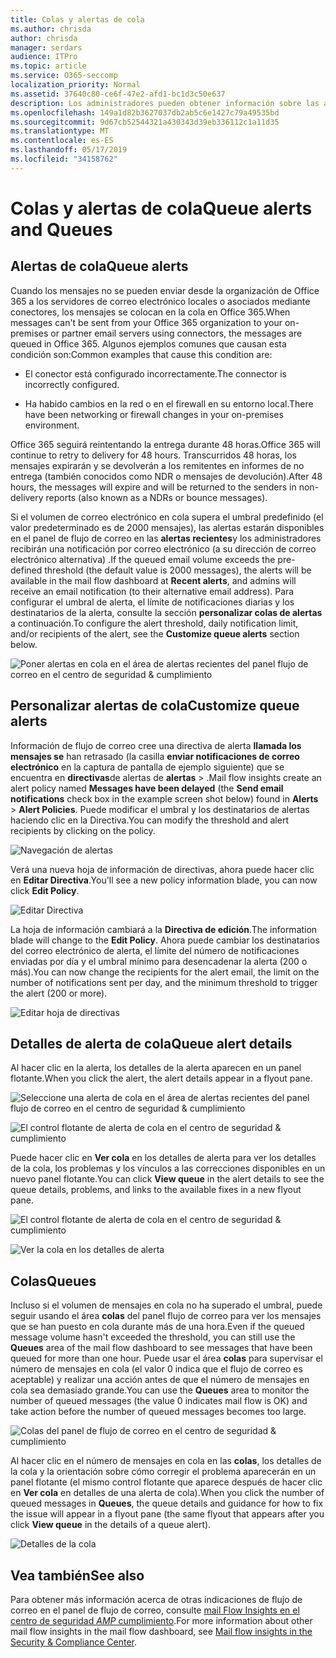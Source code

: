 ```yaml
---
title: Colas y alertas de cola
ms.author: chrisda
author: chrisda
manager: serdars
audience: ITPro
ms.topic: article
ms.service: O365-seccomp
localization_priority: Normal
ms.assetid: 37640c80-ce6f-47e2-afd1-bc1d3c50e637
description: Los administradores pueden obtener información sobre las alertas de cola y las colas del panel del flujo de correo en el centro de seguridad & cumplimiento.
ms.openlocfilehash: 149a1d82b3627037db2ab5c6e1427c79a49535bd
ms.sourcegitcommit: 9d67cb52544321a430343d39eb336112c1a11d35
ms.translationtype: MT
ms.contentlocale: es-ES
ms.lasthandoff: 05/17/2019
ms.locfileid: "34158762"
---
```

# <a name="queue-alerts-and-queues"></a><span data-ttu-id="992e1-103">Colas y alertas de cola</span><span class="sxs-lookup"><span data-stu-id="992e1-103">Queue alerts and Queues</span></span>

## <a name="queue-alerts"></a><span data-ttu-id="992e1-104">Alertas de cola</span><span class="sxs-lookup"><span data-stu-id="992e1-104">Queue alerts</span></span>

<span data-ttu-id="992e1-105">Cuando los mensajes no se pueden enviar desde la organización de Office 365 a los servidores de correo electrónico locales o asociados mediante conectores, los mensajes se colocan en la cola en Office 365.</span><span class="sxs-lookup"><span data-stu-id="992e1-105">When messages can't be sent from your Office 365 organization to your on-premises or partner email servers using connectors, the messages are queued in Office 365.</span></span> <span data-ttu-id="992e1-106">Algunos ejemplos comunes que causan esta condición son:</span><span class="sxs-lookup"><span data-stu-id="992e1-106">Common examples that cause this condition are:</span></span>

- <span data-ttu-id="992e1-107">El conector está configurado incorrectamente.</span><span class="sxs-lookup"><span data-stu-id="992e1-107">The connector is incorrectly configured.</span></span>

- <span data-ttu-id="992e1-108">Ha habido cambios en la red o en el firewall en su entorno local.</span><span class="sxs-lookup"><span data-stu-id="992e1-108">There have been networking or firewall changes in your on-premises environment.</span></span>

<span data-ttu-id="992e1-109">Office 365 seguirá reintentando la entrega durante 48 horas.</span><span class="sxs-lookup"><span data-stu-id="992e1-109">Office 365 will continue to retry to delivery for 48 hours.</span></span> <span data-ttu-id="992e1-110">Transcurridos 48 horas, los mensajes expirarán y se devolverán a los remitentes en informes de no entrega (también conocidos como NDR o mensajes de devolución).</span><span class="sxs-lookup"><span data-stu-id="992e1-110">After 48 hours, the messages will expire and will be returned to the senders in non-delivery reports (also known as a NDRs or bounce messages).</span></span>

<span data-ttu-id="992e1-111">Si el volumen de correo electrónico en cola supera el umbral predefinido (el valor predeterminado es de 2000 mensajes), las alertas estarán disponibles en el panel de flujo de correo en las **alertas recientes**y los administradores recibirán una notificación por correo electrónico (a su dirección de correo electrónico alternativa) .</span><span class="sxs-lookup"><span data-stu-id="992e1-111">If the queued email volume exceeds the pre-defined threshold (the default value is 2000 messages), the alerts will be available in the mail flow dashboard at **Recent alerts**, and admins will receive an email notification (to their alternative email address).</span></span> <span data-ttu-id="992e1-112">Para configurar el umbral de alerta, el límite de notificaciones diarias y los destinatarios de la alerta, consulte la sección **personalizar colas de alertas** a continuación.</span><span class="sxs-lookup"><span data-stu-id="992e1-112">To configure the alert threshold, daily notification limit, and/or recipients of the alert, see the **Customize queue alerts** section below.</span></span>

![Poner alertas en cola en el área de alertas recientes del panel flujo de correo en el centro de seguridad & cumplimiento](media/5fc4a51c-6118-4270-960b-c6b176ef94ae.png)

## <a name="customize-queue-alerts"></a><span data-ttu-id="992e1-114">Personalizar alertas de cola</span><span class="sxs-lookup"><span data-stu-id="992e1-114">Customize queue alerts</span></span>

<span data-ttu-id="992e1-115">Información de flujo de correo cree una directiva de alerta **llamada los mensajes se** han retrasado (la casilla **enviar notificaciones de correo electrónico** en la captura de pantalla de ejemplo siguiente) que se encuentra en **directivas**de alertas de **alertas** \> .</span><span class="sxs-lookup"><span data-stu-id="992e1-115">Mail flow insights create an alert policy named **Messages have been delayed** (the **Send email notifications** check box in the example screen shot below) found in **Alerts** \> **Alert Policies**.</span></span> <span data-ttu-id="992e1-116">Puede modificar el umbral y los destinatarios de alertas haciendo clic en la Directiva.</span><span class="sxs-lookup"><span data-stu-id="992e1-116">You can modify the threshold and alert recipients by clicking on the policy.</span></span>

![Navegación de alertas](media/efb95976-9e0b-484e-a2fd-093c5bc7a40f.png)

<span data-ttu-id="992e1-118">Verá una nueva hoja de información de directivas, ahora puede hacer clic en **Editar Directiva**.</span><span class="sxs-lookup"><span data-stu-id="992e1-118">You'll see a new policy information blade, you can now click **Edit Policy**.</span></span>

![Editar Directiva](media/ed2aceae-3ee2-4849-a17e-87915987a7dd.png)

<span data-ttu-id="992e1-120">La hoja de información cambiará a la **Directiva de edición**.</span><span class="sxs-lookup"><span data-stu-id="992e1-120">The information blade will change to the **Edit Policy**.</span></span> <span data-ttu-id="992e1-121">Ahora puede cambiar los destinatarios del correo electrónico de alerta, el límite del número de notificaciones enviadas por día y el umbral mínimo para desencadenar la alerta (200 o más).</span><span class="sxs-lookup"><span data-stu-id="992e1-121">You can now change the recipients for the alert email, the limit on the number of notifications sent per day, and the minimum threshold to trigger the alert (200 or more).</span></span>

![Editar hoja de directivas](media/c657cc74-7867-474c-b2c9-dc478449f990.png)

## <a name="queue-alert-details"></a><span data-ttu-id="992e1-123">Detalles de alerta de cola</span><span class="sxs-lookup"><span data-stu-id="992e1-123">Queue alert details</span></span>

<span data-ttu-id="992e1-124">Al hacer clic en la alerta, los detalles de la alerta aparecen en un panel flotante.</span><span class="sxs-lookup"><span data-stu-id="992e1-124">When you click the alert, the alert details appear in a flyout pane.</span></span>

![Seleccione una alerta de cola en el área de alertas recientes del panel flujo de correo en el centro de seguridad & cumplimiento](media/1f6b0e96-5b2c-41ef-9684-9d813b3fabe6.png)

![El control flotante de alerta de cola en el centro de seguridad & cumplimiento](media/105c8fff-912f-4763-8806-2740ebdecd4b.png)

<span data-ttu-id="992e1-127">Puede hacer clic en **Ver cola** en los detalles de alerta para ver los detalles de la cola, los problemas y los vínculos a las correcciones disponibles en un nuevo panel flotante.</span><span class="sxs-lookup"><span data-stu-id="992e1-127">You can click **View queue** in the alert details to see the queue details, problems, and links to the available fixes in a new flyout pane.</span></span>

![El control flotante de alerta de cola en el centro de seguridad & cumplimiento](media/8ff60955-55ef-4f32-a966-85e02cb608d1.png)

![Ver la cola en los detalles de alerta](media/4eb088fe-5dd9-4bf4-b959-c1bb2545c515.png)

## <a name="queues"></a><span data-ttu-id="992e1-130">Colas</span><span class="sxs-lookup"><span data-stu-id="992e1-130">Queues</span></span>

<span data-ttu-id="992e1-131">Incluso si el volumen de mensajes en cola no ha superado el umbral, puede seguir usando el área **colas** del panel flujo de correo para ver los mensajes que se han puesto en cola durante más de una hora.</span><span class="sxs-lookup"><span data-stu-id="992e1-131">Even if the queued message volume hasn't exceeded the threshold, you can still use the **Queues** area of the mail flow dashboard to see messages that have been queued for more than one hour.</span></span> <span data-ttu-id="992e1-132">Puede usar el área **colas** para supervisar el número de mensajes en cola (el valor 0 indica que el flujo de correo es aceptable) y realizar una acción antes de que el número de mensajes en cola sea demasiado grande.</span><span class="sxs-lookup"><span data-stu-id="992e1-132">You can use the **Queues** area to monitor the number of queued messages (the value 0 indicates mail flow is OK) and take action before the number of queued messages becomes too large.</span></span>

![Colas del panel de flujo de correo en el centro de seguridad & cumplimiento](media/0ef6e2ef-dd22-4363-9d4a-b20a00babc9f.png)

<span data-ttu-id="992e1-134">Al hacer clic en el número de mensajes en cola en las **colas**, los detalles de la cola y la orientación sobre cómo corregir el problema aparecerán en un panel flotante (el mismo control flotante que aparece después de hacer clic en **Ver cola** en detalles de una alerta de cola).</span><span class="sxs-lookup"><span data-stu-id="992e1-134">When you click the number of queued messages in **Queues**, the queue details and guidance for how to fix the issue will appear in a flyout pane (the same flyout that appears after you click **View queue** in the details of a queue alert).</span></span>

![Detalles de la cola](media/4eb088fe-5dd9-4bf4-b959-c1bb2545c515.png)

## <a name="see-also"></a><span data-ttu-id="992e1-136">Vea también</span><span class="sxs-lookup"><span data-stu-id="992e1-136">See also</span></span>

<span data-ttu-id="992e1-137">Para obtener más información acerca de otras indicaciones de flujo de correo en el panel de flujo de correo, consulte [mail Flow Insights en el centro de seguridad _AMP_ cumplimiento](mail-flow-insights.md).</span><span class="sxs-lookup"><span data-stu-id="992e1-137">For more information about other mail flow insights in the mail flow dashboard, see [Mail flow insights in the Security & Compliance Center](mail-flow-insights.md).</span></span>
